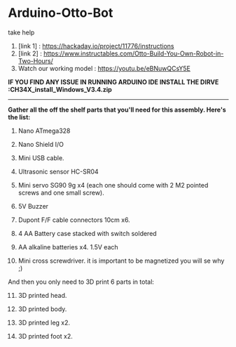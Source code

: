 # Arduino-Otto-Bot
take help
1. [link 1] : https://hackaday.io/project/11776/instructions
2. [link 2] : https://www.instructables.com/Otto-Build-You-Own-Robot-in-Two-Hours/
3. Watch our working model : https://youtu.be/eBNuwQCsY5E
          
**IF YOU FIND ANY ISSUE IN RUNNING ARDUINO IDE INSTALL THE DIRVE :CH34X_install_Windows_V3.4.zip**

______________________________________________________________________________________________________________________________________

**Gather all the off the shelf parts that you'll need for this assembly. Here's the list:**

1. Nano ATmega328

2. Nano Shield I/O

3. Mini USB cable.

4. Ultrasonic sensor HC-SR04

5. Mini servo SG90 9g x4 (each one should come with 2 M2 pointed screws and one small screw).

6. 5V Buzzer

7. Dupont F/F cable connectors 10cm x6.

8. 4 AA Battery case stacked with switch soldered

9. AA alkaline batteries x4. 1.5V each

10. Mini cross screwdriver. it is important to be magnetized you will se why ;)

And then you only need to 3D print 6 parts in total:

11. 3D printed head.

12. 3D printed body.

13. 3D printed leg x2.

14. 3D printed foot x2.
